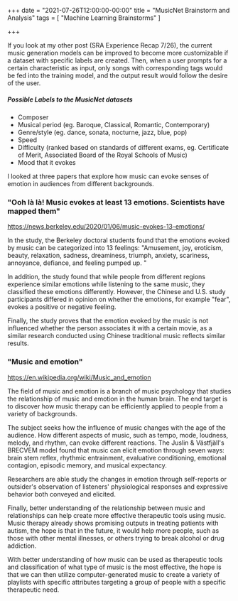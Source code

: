 +++
date = "2021-07-26T12:00:00-00:00"
title = "MusicNet Brainstorm and Analysis"
tags = [ "Machine Learning Brainstorms" ]

+++

If you look at my other post (SRA Experience Recap 7/26), the current music generation models can be  improved to become more customizable if a dataset with specific labels are created. Then, when a user prompts for a certain characteristic as input, only songs with corresponding tags would be fed into the training model, and the output result would follow the desire of the user.

##### Possible Labels to the MusicNet datasets
* Composer
* Musical period (eg. Baroque, Classical, Romantic, Contemporary)
* Genre/style (eg. dance, sonata, nocturne, jazz, blue, pop)
* Speed
* Difficulty (ranked based on standards of different exams, eg. Certificate of Merit, Associated Board of the Royal Schools of Music)
* Mood that it evokes

I looked at three papers that explore how  music can evoke senses of emotion in audiences from different backgrounds.
### "Ooh là là! Music evokes at least 13 emotions. Scientists have mapped them"
https://news.berkeley.edu/2020/01/06/music-evokes-13-emotions/

In the study, the Berkeley doctoral students found that the emotions evoked by music can be categorized into 13 feelings: "Amusement, joy, eroticism, beauty, relaxation, sadness, dreaminess, triumph, anxiety, scariness, annoyance, defiance, and feeling pumped up. "

In addition, the study found that while people from different regions experience similar emotions while listening to the same music, they classified these emotions differently. However, the Chinese and U.S. study participants differed in opinion on whether the emotions, for example "fear", evokes a positive or negative feeling.

Finally, the study proves that the emotion evoked by the music is not influenced whether the person associates it with a certain movie, as a similar research conducted using Chinese traditional music reflects similar results.



### "Music and emotion"
https://en.wikipedia.org/wiki/Music_and_emotion

The field of music and emotion is a branch of music psychology that studies the relationship of music and emotion in the human brain. The end target is to discover how music therapy can be efficiently applied to people from a variety of backgrounds.

The subject seeks how the influence of music changes with the age of the audience. How different aspects of music, such as tempo, mode, loudness, melody, and rhythm, can evoke different reactions. The Juslin & Västfjäll's BRECVEM model found that music can elicit emotion through seven ways: brain stem reflex, rhythmic entrainment, evaluative conditioning, emotional contagion, episodic memory, and musical expectancy.

Researchers are able study the changes in emotion through self-reports or outsider's observation of listeners' physiological responses and expressive behavior both conveyed and elicited.

Finally, better understanding of the relationship between music and relationships can help create more effective therapeutic tools using music. Music therapy already shows promising outputs in treating patients with autism, the hope is that in the future, it would help more people, such as those with other mental illnesses, or others trying to break alcohol or drug addiction.

With better understanding of how music can be used as therapeutic tools and classification of what type of music is the most effective, the hope is that we can then utilize computer-generated music to create a variety of playlists with specific attributes targeting a group of people with a specific therapeutic need.
